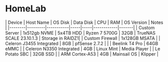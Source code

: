 # HomeLab
| Device | Host Name | OS Disk | Data Disk | CPU | RAM | OS Version | Notes |
|--------|---------|-----------|-----|-----|------------|-------|
| Custom Server | 1x512gb NVME | 5x4TB HDD | Ryzen 7 5700G | 32GB | TrueNAS SCALE 23.10.1.3 | Storage in RAIDZ1|
| Custom Firewall | 1x128GB MSATA | | Celeron J3455 Integrated | 8GB | pfSense 2.7.2 | |
| Beelink T4 Pro | 64GB eMMC | | Celeron N3350 Integrated | 4GB | Linux Mint | Media Player |
| Le Potato SBC | 32GB SSD | | ARM Cortex-A53 | 4GB | Mainsail OS | Klipper | 

